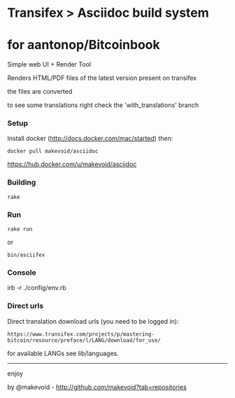 # Transifex > Asciidoc build system
# for aantonop/Bitcoinbook

Simple web UI + Render Tool

Renders HTML/PDF files of the latest version present on transifex


the files are converted

to see some translations right check the 'with_translations' branch

### Setup

Install docker (http://docs.docker.com/mac/started) then:

    docker pull makevoid/asciidoc


https://hub.docker.com/u/makevoid/asciidoc


### Building

    rake

### Run

    rake run

or

    bin/asciifex


### Console


  irb -r ./config/env.rb



### Direct urls

Direct translation download urls (you need to be logged in):

    https://www.transifex.com/projects/p/mastering-bitcoin/resource/preface/l/LANG/download/for_use/


for available LANGs see lib/languages.

---

enjoy

by @makevoid - http://github.com/makevoid?tab=repositories
